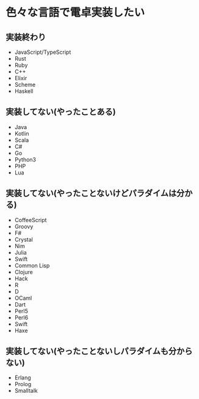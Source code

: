 # 色々な言語で電卓実装したい

## 実装終わり
* JavaScript/TypeScript
* Rust
* Ruby
* C++
* Elixir
* Scheme
* Haskell

## 実装してない(やったことある)
* Java
* Kotlin
* Scala
* C#
* Go
* Python3
* PHP
* Lua

## 実装してない(やったことないけどパラダイムは分かる)
* CoffeeScript
* Groovy
* F#
* Crystal
* Nim
* Julia
* Swift
* Common Lisp
* Clojure
* Hack
* R
* D
* OCaml
* Dart
* Perl5
* Perl6
* Swift
* Haxe

## 実装してない(やったことないしパラダイムも分からない)
* Erlang
* Prolog
* Smalltalk
